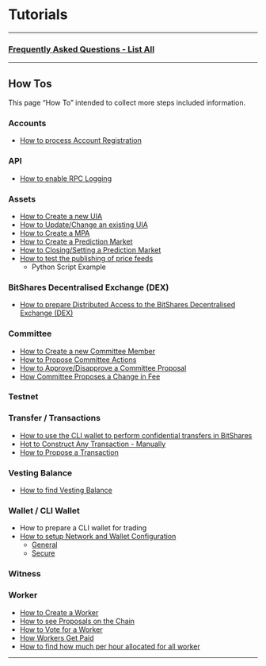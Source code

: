 # Tutorials

***

### [Frequently Asked Questions - List All](/source/tutorials/FAQ.md#frequently-asked-questions---list-all)

***

## How Tos
This page “How To”  intended to collect more steps included information. 

### Accounts 
- [How to process Account Registration](/source/accounts/account_registration.md#account-registration)


### API
 - [How to enable RPC Logging](/source/apis/api_support.md#api-support)

### Assets
- [How to Create a new UIA](/source/tutorials/assets_uia.md#how-to-create-a-new-uia)
- [How to Update/Change an existing UIA](/source/tutorials/assets_uia.md#how-to-updatechange-an-existing-uia)
- [How to Create a MPA](/source/tutorials/assets_mpa.md#how-to-create-a-mpa)
- [How to Create a Prediction Market](/source/tutorials/assets_pm.md#how-to-create-a-prediction-market)
- [How to Closing/Setting a Prediction Market](/source/tutorials/assets_pm.md#how-to-closingsetting-a-prediction-market
)
- [How to test the publishing of price feeds](/source/tutorials/assets_publish_feed.md#how-to-test-the-publishing-of-price-feeds)
   - Python Script Example


### BitShares Decentralised Exchange (DEX)
- [How to prepare Distributed Access to the BitShares Decentralised Exchange (DEX)](/source/tutorials/dex_distributed_access.md#distributed-access-to-the-bitshares-decentralised-exchange)

### Committee
- [How to Create a new Committee Member](/source/tutorials/committee_howto.md#how-to-creating-a-new-committee-member)
- [How to Propose Committee Actions](/source/tutorials/committee_howto.md#how-to-propose-committee-actions)
- [How to Approve/Disapprove a Committee Proposal](/source/tutorials/committee_howto.md#how-to-approvedisapprove-a-committee-proposal)
- [How Committee Proposes a Change in Fee](/source/tutorials/committee_howto.md#how-committee-proposes-a-change-in-fee)

### Testnet


### Transfer / Transactions
- [How to use the CLI wallet to perform confidential transfers in BitShares](/source/tutorials/trn_confidential_transfer.md#how-to-use-the-cli-wallet-to-perform-confidential-transfers-in-bitshares)
- [Hot to Construct Any Transaction - Manually](/source/tutorials/trn_construct_transaction.md#how-to-construct-any-transaction---manually)
- [How to Propose a Transaction](/source/tutorials/trn_propose_transaction.md#how-to-propose-a-transaction)


### Vesting Balance 
- [How to find Vesting Balance](/source/tutorials/vesting-balance-dev.md#how-to-find-vesting-balance)


### Wallet / CLI Wallet
- How to prepare a CLI wallet for trading
- [How to setup Network and Wallet Configuration](/source/wallet/wallet_network.md#network-and-wallet-configuration)
   - [General](/source/wallet/wallet_network.md#general-network-and-wallet-configuration)
   - [Secure](/source/wallet/wallet_network.md#secure-network-and-wallet-configuration)


### Witness


### Worker
- [How to Create a Worker](/source/tutorials/worker_create.md#how-to-create-a-worker)
- [How to see Proposals on the Chain](/source/tutorials/worker_create.md#how-to-see-proposals-on-the-chain)
- [How to Vote for a Worker](/source/tutorials/worker_create.md#how-to-vote-for-a-worker)
- [How Workers Get Paid](/source/tutorials/worker_create.md#how-workers-get-paid)
- [How to find how much per hour allocated for all worker](/source/tutorials/worker_pay_claim.md#how-to-find-how-much-per-hour-allocated-for-all-worker)



***
